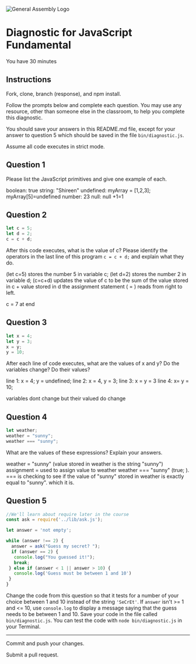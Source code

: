 ![General Assembly Logo](http://i.imgur.com/ke8USTq.png)

# Diagnostic for JavaScript Fundamental

You have 30 minutes

## Instructions

Fork, clone, branch (response), and npm install.

Follow the prompts below and complete each question.  You may use any resource, other than someone else in the classroom, to help you complete this diagnostic.

You should save your answers in this README.md file, except for your answer to question 5 which should be saved in the file `bin/diagnostic.js`.

Assume all code executes in strict mode.

## Question 1

Please list the JavaScript primitives and give one example of each.

boolean: true
string: "Shireen"
undefined:
  myArray = [1,2,3];
  myArray[5]=undefined
number: 23
null: null +1=1

## Question 2

```js
let c = 5;
let d = 2;
c = c + d;

```

After this code executes, what is the value of c?  Please identify the operators in the last line of this program `c = c + d;` and explain what they do.

(let c=5) stores the number 5 in variable c;
(let d=2) stores the number 2 in variable d;
(c=c+d) updates the value of c to be the sum of the value stored in c + value stored in d
the assignment statement ( = ) reads from right to left.

c = 7 at end

## Question 3

```js
let x = 4;
let y = 3;
x = y;
y = 10;
```

After each line of code executes, what are the values of x and y?  Do the variables change?  Do their values?

<!-- solution below -->
line 1: x = 4; y = undefined;
line 2: x = 4, y = 3;
line 3: x = y = 3
line 4: x= y = 10;

variables dont change but their valued do change

## Question 4

```js
let weather;
weather = "sunny";
weather === "sunny";
```

What are the values of these expressions?  Explain your answers.

weather = "sunny" (value stored in weather is the string "sunny")
  assignment = used to assign value to weather
weather === "sunny" (true; ). === is checking to see if the value of "sunny" stored
  in weather is exactly equal to "sunny". which it is.

## Question 5

```js
//We'll learn about require later in the course
const ask = require('../lib/ask.js');

let answer = 'not empty';

while (answer !== 2) {
  answer = ask("Guess my secret? ");
  if (answer == 2) {
   console.log("You guessed it!");
   break;
 } else if (answer < 1 || answer > 10) {
   console.log('Guess must be between 1 and 10')
 }
}
```

Change the code from this question so that it tests for a number of your choice between 1 and 10 instead of the string `'SeCrEt'`.  If `answer` isn't >= 1 and <= 10, use `console.log` to display a message saying that the guess needs to be between 1 and 10.  Save your code in the file called `bin/diagnostic.js`.  You can test the code with `node bin/diagnostic.js` in your Terminal.

---

Commit and push your changes.

Submit a pull request.
